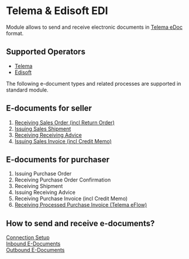 ---
---
# Telema & Edisoft EDI

Module allows to send and receive electronic documents in [Telema eDoc](https://telema.ee/telema-edoc/) format.  

## Supported Operators
- [Telema](https://telema.ee/)
- [Edisoft](https://ediweb.com/)

The following e-document types and related processes are supported in standard module.

## E-documents for seller

1.  [Receiving Sales Order (incl Return Order)](seller-edocuments#receive-sales-order-or-sales-return-order)
2.  [Issuing Sales Shipment](seller-edocuments#issue-sales-shipment)
3.  [Receiving Receiving Advice](seller-edocuments#receive-receiving-advice)
4.  [Issuing Sales Invoice (incl Credit Memo)](seller-edocuments#issue-sales-invoice-incl-credit-memo)

## E-documents for purchaser

1.  Issuing Purchase Order
2.  Receiving Purchase Order Confirmation
3.  Receiving Shipment
4.  Issuing Receiving Advice
5.  Receiving Purchase Invoice (incl Credit Memo)
6.  [Receiving Processed Purchase Invoice (Telema eFlow)](eflow-purch-invoice)

## How to send and receive e-documents?

[Connection Setup](telema-setup)  
[Inbound E-Documents](inbound-edocuments)  
[Outbound E-Documents](outbound-edocuments)  
